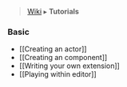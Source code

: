 > [Wiki](Home) ▸ **Tutorials**

### Basic
- [[Creating an actor]]
- [[Creating an component]]
- [[Writing your own extension]]
- [[Playing within editor]]
